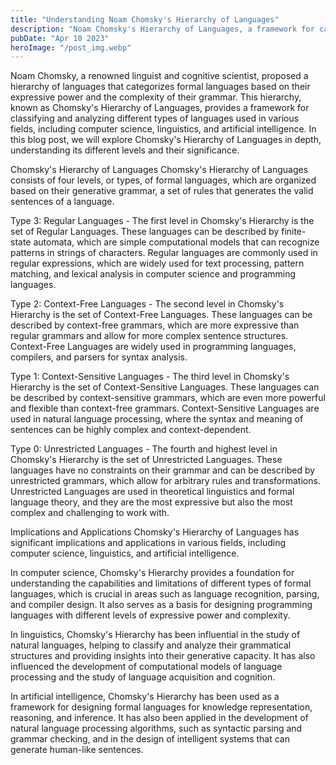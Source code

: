 ```yaml
---
title: "Understanding Noam Chomsky's Hierarchy of Languages"
description: "Noam Chomsky's Hierarchy of Languages, a framework for categorizing formal languages based on their generative grammar..."
pubDate: "Apr 10 2023"
heroImage: "/post_img.webp"
---
```

Noam Chomsky, a renowned linguist and cognitive scientist, proposed a hierarchy of languages that categorizes formal languages based on their expressive power and the complexity of their grammar. This hierarchy, known as Chomsky's Hierarchy of Languages, provides a framework for classifying and analyzing different types of languages used in various fields, including computer science, linguistics, and artificial intelligence. In this blog post, we will explore Chomsky's Hierarchy of Languages in depth, understanding its different levels and their significance.

Chomsky's Hierarchy of Languages
Chomsky's Hierarchy of Languages consists of four levels, or types, of formal languages, which are organized based on their generative grammar, a set of rules that generates the valid sentences of a language.

Type 3: Regular Languages - The first level in Chomsky's Hierarchy is the set of Regular Languages. These languages can be described by finite-state automata, which are simple computational models that can recognize patterns in strings of characters. Regular languages are commonly used in regular expressions, which are widely used for text processing, pattern matching, and lexical analysis in computer science and programming languages.

Type 2: Context-Free Languages - The second level in Chomsky's Hierarchy is the set of Context-Free Languages. These languages can be described by context-free grammars, which are more expressive than regular grammars and allow for more complex sentence structures. Context-Free Languages are widely used in programming languages, compilers, and parsers for syntax analysis.

Type 1: Context-Sensitive Languages - The third level in Chomsky's Hierarchy is the set of Context-Sensitive Languages. These languages can be described by context-sensitive grammars, which are even more powerful and flexible than context-free grammars. Context-Sensitive Languages are used in natural language processing, where the syntax and meaning of sentences can be highly complex and context-dependent.

Type 0: Unrestricted Languages - The fourth and highest level in Chomsky's Hierarchy is the set of Unrestricted Languages. These languages have no constraints on their grammar and can be described by unrestricted grammars, which allow for arbitrary rules and transformations. Unrestricted Languages are used in theoretical linguistics and formal language theory, and they are the most expressive but also the most complex and challenging to work with.

Implications and Applications
Chomsky's Hierarchy of Languages has significant implications and applications in various fields, including computer science, linguistics, and artificial intelligence.

In computer science, Chomsky's Hierarchy provides a foundation for understanding the capabilities and limitations of different types of formal languages, which is crucial in areas such as language recognition, parsing, and compiler design. It also serves as a basis for designing programming languages with different levels of expressive power and complexity.

In linguistics, Chomsky's Hierarchy has been influential in the study of natural languages, helping to classify and analyze their grammatical structures and providing insights into their generative capacity. It has also influenced the development of computational models of language processing and the study of language acquisition and cognition.

In artificial intelligence, Chomsky's Hierarchy has been used as a framework for designing formal languages for knowledge representation, reasoning, and inference. It has also been applied in the development of natural language processing algorithms, such as syntactic parsing and grammar checking, and in the design of intelligent systems that can generate human-like sentences.
